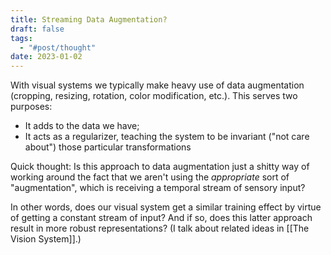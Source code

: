 ```yaml
---
title: Streaming Data Augmentation?
draft: false
tags:
  - "#post/thought"
date: 2023-01-02
---
```

With visual systems we typically make heavy use of data augmentation (cropping, resizing, rotation, color modification, etc.). This serves two purposes:
- It adds to the data we have;
- It acts as a regularizer, teaching the system to be invariant ("not care about") those particular transformations

Quick thought: Is this approach to data augmentation just a shitty way of working around the fact that we aren't using the *appropriate* sort of "augmentation", which is receiving a temporal stream of sensory input?

In other words, does our visual system get a similar training effect by virtue of getting a constant stream of input? And if so, does this latter approach result in more robust representations? (I talk about related ideas in [[The Vision System]].)

